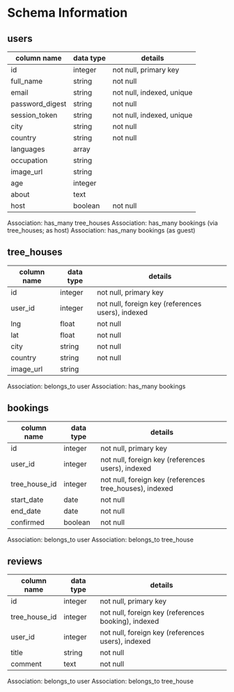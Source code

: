 # Schema Information

## users
column name     | data type | details
----------------|-----------|-----------------------
id              | integer   | not null, primary key
full_name       | string    | not null
email           | string    | not null, indexed, unique
password_digest | string    | not null
session_token   | string    | not null, indexed, unique
city            | string    | not null
country         | string    | not null
languages       | array     | 
occupation      | string    |
image_url       | string    |
age             | integer   |
about           | text      |
host            | boolean   | not null

Association: has_many tree_houses
Association: has_many bookings (via tree_houses; as host)
Association: has_many bookings (as guest)

## tree_houses
column name     | data type | details
----------------|-----------|-----------------------
id              | integer   | not null, primary key
user_id         | integer   | not null, foreign key (references users), indexed
lng             | float     | not null
lat             | float     | not null
city            | string    | not null
country         | string    | not null
image_url       | string    |

Association: belongs_to user
Association: has_many bookings

## bookings
column name     | data type | details
----------------|-----------|-----------------------
id              | integer   | not null, primary key
user_id         | integer   | not null, foreign key (references users), indexed
tree_house_id   | integer   | not null, foreign key (references tree_houses), indexed
start_date      | date      | not null
end_date        | date      | not null
confirmed       | boolean   | not null

Association: belongs_to user
Association: belongs_to tree_house

## reviews
column name     | data type | details
----------------|-----------|-----------------------
id              | integer   | not null, primary key
tree_house_id   | integer   | not null, foreign key (references booking), indexed
user_id         | integer   | not null, foreign key (references users), indexed
title           | string    | not null
comment         | text      | not null

Association: belongs_to user
Association: belongs_to tree_house
